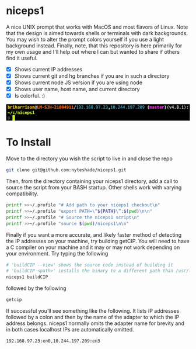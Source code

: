 # niceps1
A nice UNIX prompt that works with MacOS and most flavors of Linux. Note that the design is aimed towards shells or terminals with dark backgrounds. You may wish to alter the prompt colors yourself if you use a light background instead.
Finally, note, that this repository is here primarily for my own usage and I'll help out where I can but wanted to share if others find it useful.

- [x] Shows current IP addresses
- [x] Shows current git and hg branches if you are in such a directory
- [x] Shows current node JS version if you are using node
- [x] Shows user name, host name, and current directory
- [x] Is colorful. :)

![Screenshot](https://github.com/nyteshade/niceps1/raw/master/screenshots/example.png)

# To Install
Move to the directory you wish the script to live in and close the repo

```sh
git clone git@github.com:nyteshade/niceps1.git
```

Then, from the directory containing your niceps1 directory, add a call to source the script from your BASH startup. Other shells work with varying compatibility. 

```sh
printf >>~/.profile "# Add path to your niceps1 checkout\n"
printf >>~/.profile "export PATH=\“${PATH}\”:$(pwd)\n\n"
printf >>~/.profile "# Source the niceps1 script\n"
printf >>~/.profile "source $(pwd)/niceps1\n\n"
```

Finally if you want a more accurate, and likely faster method of detecting the IP addresses on your machine, try building getCIP. You will need to have a C compiler on your machine and it may or may not work depending on your environment. Try typing the following

```sh
# 'buildCIP --view' shows the source code instead of building it
# 'buildCIP <path>' installs the binary to a different path than /usr/local/bin
niceps1 buildCIP
```

followed by the following

```sh
getcip
```

If successful you’ll see something like the following. It lists IP addresses followed by a colon and then by the name of the adapter to which the IP address belongs. niceps1 normally omits the adapter name for brevity and in both cases localhost IPs are automatically omitted.

```
192.168.97.23:en0,10.244.197.209:en3
```





